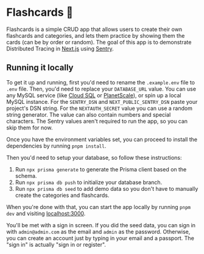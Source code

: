 # Flashcards 🧠

Flashcards is a simple CRUD app that allows users to create their own flashcards and categories, and lets them practice by showing them the cards (can be by order or random). The goal of this app is to demonstrate Distributed Tracing in [Next.js](https://nextjs.org) using [Sentry](https://sentry.io/welcome).

## Running it locally

To get it up and running, first you'd need to rename the `.example.env` file to `.env` file. Then, you'd need to replace your `DATABASE_URL` value. You can use any MySQL service (like [Cloud SQL](https://cloud.google.com/sql) or [PlanetScale](https://planetscale.com/)), or spin up a local MySQL instance. For the `SENTRY_DSN` and `NEXT_PUBLIC_SENTRY_DSN` paste your project's DSN string. For the `NEXTAUTH_SECRET` value you can use a random string generator. The value can also contain numbers and special characters. The Sentry values aren't required to run the app, so you can skip them for now.

Once you have the environment variables set, you can proceed to install the dependencies by running `pnpm install`.

Then you'd need to setup your database, so follow these instructions:

1. Run `npx prisma generate` to generate the Prisma client based on the schema.
2. Run `npx prisma db push` to initialize your database branch.
3. Run `npx prisma db seed` to add demo data so you don't have to manually create the categories and flashcards.

When you're done with that, you can start the app locally by running `pnpm dev` and visiting [localhost:3000](http://localhost:3000).

You'll be met with a sign in screen. If you did the seed data, you can sign in with `admin@admin.com` as the email and `admin` as the password. Otherwise, you can create an account just by typing in your email and a passport. The "sign in" is actually "sign in or register".

